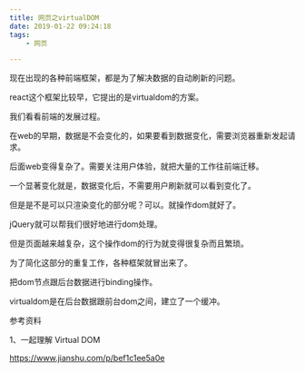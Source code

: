 ```yaml
---
title: 网页之virtualDOM
date: 2019-01-22 09:24:18
tags:
	- 网页

---
```




现在出现的各种前端框架，都是为了解决数据的自动刷新的问题。

react这个框架比较早，它提出的是virtualdom的方案。

我们看看前端的发展过程。

在web的早期，数据是不会变化的，如果要看到数据变化，需要浏览器重新发起请求。

后面web变得复杂了。需要关注用户体验，就把大量的工作往前端迁移。

一个显著变化就是，数据变化后，不需要用户刷新就可以看到变化了。

但是是不是可以只渲染变化的部分呢？可以。就操作dom就好了。

jQuery就可以帮我们很好地进行dom处理。

但是页面越来越复杂，这个操作dom的行为就变得很复杂而且繁琐。

为了简化这部分的重复工作，各种框架就冒出来了。

把dom节点跟后台数据进行binding操作。

virtualdom是在后台数据跟前台dom之间，建立了一个缓冲。





参考资料

1、一起理解 Virtual DOM

https://www.jianshu.com/p/bef1c1ee5a0e